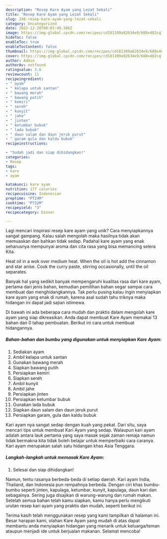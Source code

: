 ```yaml
---
description: "Resep Kare Ayam yang Lezat Sekali"
title: "Resep Kare Ayam yang Lezat Sekali"
slug: 248-resep-kare-ayam-yang-lezat-sekali
category: Uncategorized
date: 2022-12-28T00:03:49.586Z
image: https://img-global.cpcdn.com/recipes/cd181109a82634e9/680x482cq70/kare-ayam-foto-resep-utama.jpg
hideToc: false
enableToc: true
enableTocContent: false
thumbnail: https://img-global.cpcdn.com/recipes/cd181109a82634e9/680x482cq70/kare-ayam-foto-resep-utama.jpg
cover: https://img-global.cpcdn.com/recipes/cd181109a82634e9/680x482cq70/kare-ayam-foto-resep-utama.jpg
author: Admin
authorAv: notfound
ratingvalue: 3.6
reviewcount: 11
recipeingredient:
- " ayam"
- " kelapa untuk santan"
- " bawang merah"
- " bawang putih"
- " kemiri"
- " sereh"
- " kunyit"
- " jahe"
- " jinten"
- " ketumbar bubuk"
- " lada bubuk"
- " daun salam dan daun jeruk purut"
- " garam gula dan kaldu bubuk"
recipeinstructions:

- "Sudah jadi dan siap dihidangkan!"
categories:
- Resep
tags:
- kare
- ayam

katakunci: kare ayam 
nutrition: 177 calories
recipecuisine: Indonesian
preptime: "PT24M"
cooktime: "PT32M"
recipeyield: "3"
recipecategory: Dinner

---
```





Lagi mencari inspirasi resep kare ayam yang unik? Cara menyiapkannya sangat gampang. Kalau salah mengolah maka hasilnya tidak akan memuaskan dan bahkan tidak sedap. Padahal kare ayam yang enak seharusnya mempunyai aroma dan cita rasa yang bisa memancing selera Kita.





Heat oil in a wok over medium heat. When the oil is hot add the cinnamon and star anise. Cook the curry paste, stirring occasionally, until the oil separates.

Banyak hal yang sedikit banyak mempengaruhi kualitas rasa dari kare ayam, pertama dari jenis bahan, kemudian pemilihan bahan segar sampai cara membuat dan menghidangkannya. Tak perlu pusing kalau ingin menyiapkan kare ayam yang enak di rumah, karena asal sudah tahu triknya maka hidangan ini dapat jadi sajian istimewa.






Di bawah ini ada beberapa cara mudah dan praktis dalam mengolah kare ayam yang siap dikreasikan. Anda dapat membuat Kare Ayam memakai 13 bahan dan 0 tahap pembuatan. Berikut ini cara untuk membuat hidangannya.

<!--inarticleads1-->

##### Bahan-bahan dan bumbu yang digunakan untuk menyiapkan Kare Ayam:

1. Sediakan  ayam
1. Ambil  kelapa untuk santan
1. Gunakan  bawang merah
1. Siapkan  bawang putih
1. Persiapkan  kemiri
1. Siapkan  sereh
1. Ambil  kunyit
1. Ambil  jahe
1. Persiapkan  jinten
1. Persiapkan  ketumbar bubuk
1. Gunakan  lada bubuk
1. Siapkan  daun salam dan daun jeruk purut
1. Persiapkan  garam, gula dan kaldu bubuk


Kari ayam nya sangat sedap dengan kuah yang pekat. Dari situ, saya mencari tips untuk membuat Kari Ayam yang sedap. Walaupun kari ayam adalah antara lauk pertama yang saya masak sejak zaman remaja namun tidak bermakna kita tidak boleh belajar untuk memperbaiki cara caranya. Kari ayam merupakan salah satu hidangan khas Asia Tenggara. 

<!--inarticleads2-->

##### Langkah-langkah untuk memasak Kare Ayam:


1. Selesai dan siap dihidangkan!

Namun, tentu rasanya berbeda-beda di setiap daerah. Kari ayam India, Thailand, dan Indonesia pun rempahnya berbeda. Dengan ciri khas bumbu-bumbu seperti jinten, kapulaga, ketumbar, kunyit, kapulaga, daun kari dan sebagainya. Sering juga disajikan di warung-warung dan rumah makan. Setelah semua bahan telah kamu siapkan, kamu hanya perlu mengikuti urutan resep kari ayam yang praktis dan mudah, seperti berikut ini. 

Terima kasih telah menggunakan resep yang kami tampilkan di halaman ini. Besar harapan kami, olahan Kare Ayam yang mudah di atas dapat membantu anda menyiapkan hidangan yang menarik untuk keluarga/teman ataupun menjadi ide untuk berjualan makanan. Selamat mencoba!
